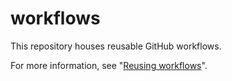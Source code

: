 # workflows
This repository houses reusable GitHub workflows.

For more information, see "[Reusing workflows](https://docs.github.com/en/actions/learn-github-actions/reusing-workflows)".
